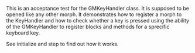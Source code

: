 This is an acceptance test for the GMKeyHandler class. It is supposed to be opened like any other morph.
It demonstrates how to register a morph to the KeyHandler and how to check whether a key is pressed using the ability of the GMKeyHandler to register blocks and methods for a sprecific keyboard key.

See initialize and step to find out how it works.